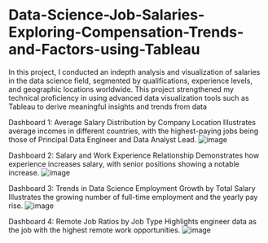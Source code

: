 # Data-Science-Job-Salaries-Exploring-Compensation-Trends-and-Factors-using-Tableau
In this project, I conducted an indepth analysis and visualization of salaries in the data science field, segmented by qualifications, experience levels, and geographic locations worldwide. This project strengthened my technical proficiency in using advanced data visualization tools such as Tableau to derive meaningful insights and trends from data

Dashboard 1: Average Salary Distribution by Company Location
Illustrates average incomes in different countries, with the highest-paying jobs being those of Principal Data Engineer and Data Analyst Lead.
![image](https://github.com/user-attachments/assets/4927badb-4c8c-4ef8-9e3e-bd9955c498c0)

Dashboard 2: Salary and Work Experience Relationship
Demonstrates how experience increases salary, with senior positions showing a notable increase.
![image](https://github.com/user-attachments/assets/44824280-c907-4a26-9776-d5f476333929)

Dashboard 3: Trends in Data Science Employment Growth by Total Salary
Illustrates the growing number of full-time employment and the yearly pay rise.
![image](https://github.com/user-attachments/assets/a9e11eaa-cf13-477b-b775-1724e06c21d4)

Dashboard 4: Remote Job Ratios by Job Type
Highlights engineer data as the job with the highest remote work opportunities.
![image](https://github.com/user-attachments/assets/8b593b33-e5e2-40cb-bf4b-44c110451eac)
